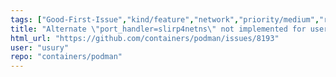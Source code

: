 ```yaml
---
tags: ["Good-First-Issue","kind/feature","network","priority/medium","rootless","slirp4netns"]
title: "Alternate \"port_handler=slirp4netns\" not implemented for user-defined rootless cni networks"
html_url: "https://github.com/containers/podman/issues/8193"
user: "usury"
repo: "containers/podman"
---
```


